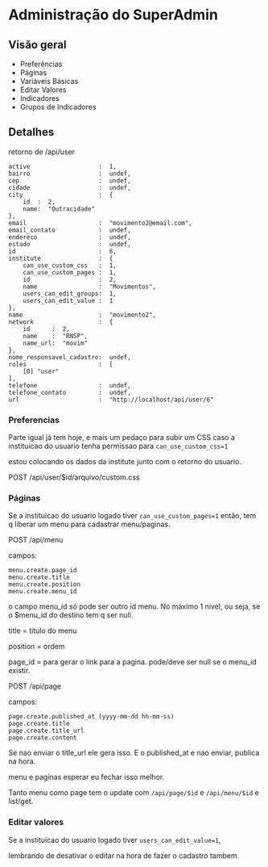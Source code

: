 Administração do SuperAdmin
==================

Visão geral
----------

* Preferências
* Páginas
* Variáveis Básicas
* Editar Valores
* Indicadores
* Grupos de Indicadores


Detalhes
-------


retorno de /api/user

    active                   :  1,
    bairro                   :  undef,
    cep                      :  undef,
    cidade                   :  undef,
    city                     :  {
        id  :  2,
        name:  "Outracidade"
    },
    email                    :  "movimento2@email.com",
    email_contato            :  undef,
    endereco                 :  undef,
    estado                   :  undef,
    id                       :  6,
    institute                :  {
        can_use_custom_css   :  1,
        can_use_custom_pages :  1,
        id                   :  2,
        name                 :  "Movimentos",
        users_can_edit_groups:  1,
        users_can_edit_value :  1
    },
    name                     :  "movimento2",
    network                  :  {
        id      :  2,
        name    :  "RNSP",
        name_url:  "movim"
    },
    nome_responsavel_cadastro:  undef,
    roles                    :  [
        [0] "user"
    ],
    telefone                 :  undef,
    telefone_contato         :  undef,
    url                      :  "http://localhost/api/user/6"


### Preferencias

Parte igual já tem hoje, e mais um pedaço para subir um CSS caso a instituicao do usuario tenha permissao para `can_use_custom_css=1`

estou colocando os dados da institute junto com o retorno do usuario.

POST /api/user/$id/arquivo/custom.css


### Páginas

Se a instituicao do usuario logado tiver `can_use_custom_pages=1` então, tem q liberar um menu para cadastrar menu/paginas.


POST /api/menu

campos:

    menu.create.page_id
    menu.create.title
    menu.create.position
    menu.create.menu_id

o campo menu_id só pode ser outro id menu. No máximo 1 nivel, ou seja, se o $menu_id do destino tem q ser null.

title = titulo do menu

position = ordem

page_id = para gerar o link para a pagina. pode/deve ser null se o menu_id existir.


POST /api/page

campos:

    page.create.published_at (yyyy-mm-dd hh-mm-ss)
    page.create.title
    page.create.title_url
    page.create.content

Se nao enviar o title_url ele gera isso. E o published_at e nao enviar, publica na hora.

menu e paginas esperar eu fechar isso melhor.

Tanto menu como page tem o update com `/api/page/$id` e `/api/menu/$id` e list/get.


### Editar valores

Se a instituicao do usuario logado tiver `users_can_edit_value=1`,

lembrando de desativar o editar na hora de fazer o cadastro tambem.


